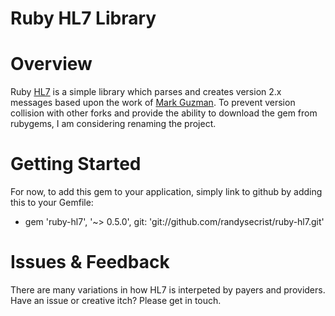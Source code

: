 Ruby HL7 Library 
================

Overview
========

Ruby [HL7](http://www.hl7.org) is a simple library which parses and creates version 2.x messages based upon the work of [Mark Guzman](https://github.com/segfault/ruby-hl7).  To prevent version collision with other forks and provide the ability to download the gem from rubygems, I am considering renaming the project.

Getting Started
===============

For now, to add this gem to your application, simply link to github by adding this to your Gemfile:

* gem 'ruby-hl7', '~> 0.5.0', git: 'git://github.com/randysecrist/ruby-hl7.git'

Issues & Feedback
=================

There are many variations in how HL7 is interpeted by payers and providers.  Have an issue or creative itch?  Please get in touch.
